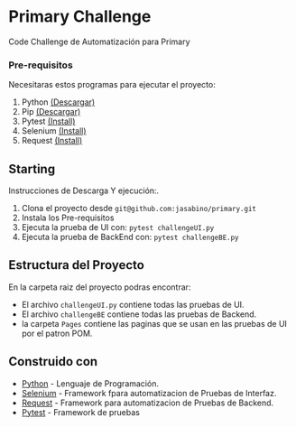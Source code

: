 # Primary Challenge
Code Challenge de Automatización para Primary

### Pre-requisitos

Necesitaras estos programas para ejecutar el proyecto:

1. Python [(Descargar)](https://www.python.org/downloads/)
2. Pip [(Descargar)](https://pip.pypa.io/en/stable/installing/)
3. Pytest [(Install)](https://pypi.org/project/pytest/)
4. Selenium [(Install)](https://pypi.org/project/selenium/)
5. Request [(Install)](https://pypi.org/project/requests/)

## Starting

Instrucciones de Descarga Y ejecución:.

1. Clona el proyecto desde `git@github.com:jasabino/primary.git`
2. Instala los Pre-requisitos
3. Ejecuta la prueba de UI con: `pytest challengeUI.py`
4. Ejecuta la prueba de BackEnd con: `pytest challengeBE.py`


## Estructura del Proyecto

En la carpeta raiz del proyecto podras encontrar:
  - El archivo `challengeUI.py` contiene todas las pruebas de UI.
  - El archivo `challengeBE` contiene todas las pruebas de Backend.
  - la carpeta `Pages` contiene las paginas que se usan en las pruebas de UI por el patron POM.

## Construido con

* [Python](https://www.python.org/) - Lenguaje de Programación.
* [Selenium](https://www.seleniumhq.org/) -  Framework fpara automatizacion de Pruebas de Interfaz.
* [Request](https://es.python-requests.org/es/latest/) -  Framework para automatizacion de Pruebas de Backend.
* [Pytest](https://docs.pytest.org/en/latest/) - Framework de pruebas
